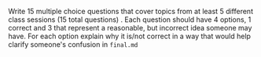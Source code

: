 Write 15 multiple choice questions that cover topics from at least 5 different class sessions (15 total questions) . Each question should have 4 options, 1 correct and 3 that represent a reasonable, but incorrect idea someone may have. For each option explain why it is/not correct in a way that would help clarify someone's confusion  in `final.md`
```{index} final.md
```
